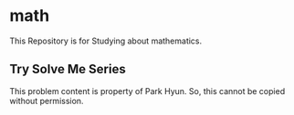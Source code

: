# math
This Repository is for Studying about mathematics.

## Try Solve Me Series
This problem content is property of Park Hyun. So, this cannot be copied without permission. 
